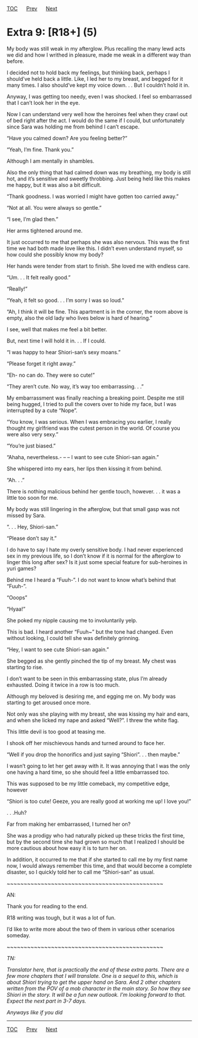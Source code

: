 [TOC](../readme.md)&nbsp;&nbsp;&nbsp;&nbsp;&nbsp;&nbsp;[Prev](0055_Chapter.md)&nbsp;&nbsp;&nbsp;&nbsp;&nbsp;&nbsp;[Next](0057_Chapter.md)



# Extra 9: \[R18+\] (5)

My body was still weak in my afterglow. Plus recalling the many lewd
acts we did and how I writhed in pleasure, made me weak in a different
way than before.

I decided not to hold back my feelings, but thinking back, perhaps I
should’ve held back a little. Like, I led her to my breast, and begged
for it many times. I also should’ve kept my voice down. . . But I
couldn’t hold it in.

Anyway, I was getting too needy, even I was shocked. I feel so
embarrassed that I can’t look her in the eye.

Now I can understand very well how the heroines feel when they crawl out
of bed right after the act. I would do the same if I could, but
unfortunately since Sara was holding me from behind I can’t escape.

“Have you calmed down? Are you feeling better?”

“Yeah, I’m fine. Thank you.”

Although I am mentally in shambles.

Also the only thing that had calmed down was my breathing, my body is
still hot, and it’s sensitive and sweetly throbbing. Just being held
like this makes me happy, but it was also a bit difficult.

“Thank goodness. I was worried I might have gotten too carried away.”

“Not at all. You were always so gentle.”

“I see, I’m glad then.”

Her arms tightened around me.

It just occurred to me that perhaps she was also nervous. This was the
first time we had both made love like this. I didn’t even understand
myself, so how could she possibly know my body?

Her hands were tender from start to finish. She loved me with endless
care.

“Um. . . It felt really good.”

“Really!”

“Yeah, it felt so good. . . I’m sorry I was so loud.”

“Ah, I think it will be fine. This apartment is in the corner, the room
above is empty, also the old lady who lives below is hard of hearing.”

I see, well that makes me feel a bit better.

But, next time I will hold it in. . . If I could.

“I was happy to hear Shiori-san’s sexy moans.”

“Please forget it right away.”

“Eh- no can do. They were so cute!”

“They aren’t cute. No way, it’s way too embarrassing. . .”

My embarrassment was finally reaching a breaking point. Despite me still
being hugged, I tried to pull the covers over to hide my face, but I was
interrupted by a cute “Nope”.

“You know, I was serious. When I was embracing you earlier, I really 
thought my girlfriend was the cutest person in the world. Of course you
were also very sexy.”

“You’re just biased.”

“Ahaha, nevertheless.- – – I want to see cute Shiori-san again.”

She whispered into my ears, her lips then kissing it from behind.

“Ah. . .”

There is nothing malicious behind her gentle touch, however. . . it was
a little too soon for me.

My body was still lingering in the afterglow, but that small gasp was
not missed by Sara.

“. . . Hey, Shiori-san.”

“Please don’t say it.”

I do have to say I hate my overly sensitive body. I had never
experienced sex in my previous life, so I don’t know if it is normal for
the afterglow to linger this long after sex? Is it just some special
feature for sub-heroines in yuri games?

Behind me I heard a “Fuuh-”. I do not want to know what’s behind that
“Fuuh-”.

“Ooops”

“Hyaa!”

She poked my nipple causing me to involuntarily yelp.

This is bad. I heard another “Fuuh~” but the tone had changed. Even
without looking, I could tell she was definitely grinning.

“Hey, I want to see cute Shiori-san again.”

She begged as she gently pinched the tip of my breast. My chest was
starting to rise.

I don’t want to be seen in this embarrassing state, plus I’m already
exhausted. Doing it twice in a row is too much.

Although my beloved is desiring me, and egging me on. My body was
starting to get aroused once more.

Not only was she playing with my breast, she was kissing my hair and
ears, and when she licked my nape and asked “Well?”. I threw the white
flag.

This little devil is too good at teasing me.

I shook off her mischievous hands and turned around to face her.

“Well if you drop the honorifics and just saying “Shiori”. . . then
maybe.”

I wasn’t going to let her get away with it. It was annoying that I was
the only one having a hard time, so she should feel a little embarrassed
too.

This was supposed to be my little comeback, my competitive edge, however

“Shiori is too cute! Geeze, you are really good at working me up! I love
you!”

. . .Huh?

Far from making her embarrassed, I turned her on?

She was a prodigy who had naturally picked up these tricks the first
time, but by the second time she had grown so much that I realized I
should be more cautious about how easy it is to turn her on.

In addition, it occurred to me that if she started to call me by my
first name now, I would always remember this time, and that would become
a complete disaster, so I quickly told her to call me “Shiori-san” as
usual.

\~\~\~\~\~\~\~\~\~\~\~\~\~\~\~\~\~\~\~\~\~\~\~\~\~\~\~\~\~\~\~\~\~\~\~\~\~\~\~\~\~\~\~\~\~~

AN:

Thank you for reading to the end.

R18 writing was tough, but it was a lot of fun. 

I’d like to write more about the two of them in various other scenarios
someday.

\~\~\~\~\~\~\~\~\~\~\~\~\~\~\~\~\~\~\~\~\~\~\~\~\~\~\~\~\~\~\~\~\~\~\~\~\~\~\~\~\~\~\~\~\~~

*TN:*

*Translator here, that is practically the end of these extra parts.
There are a few more chapters that I will translate. One is a sequel to
this, which is about Shiori trying to get the upper hand on Sara. And 2
other chapters written from the POV of a mob character in the main
story. So how they see Shiori in the story. It will be a fun new
outlook. I’m looking forward to that.  Expect the next part in 3-7
days.*

*Anyways like if you did*


---
[TOC](../readme.md)&nbsp;&nbsp;&nbsp;&nbsp;&nbsp;&nbsp;[Prev](0055_Chapter.md)&nbsp;&nbsp;&nbsp;&nbsp;&nbsp;&nbsp;[Next](0057_Chapter.md)

